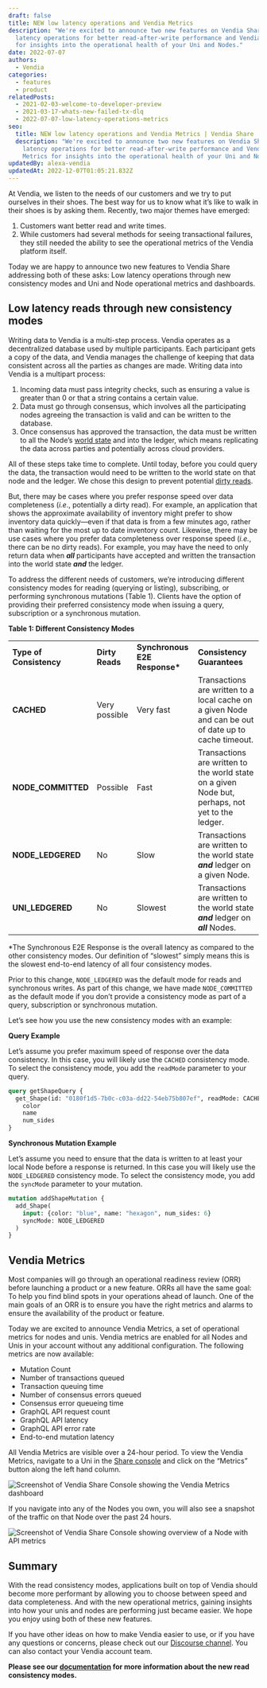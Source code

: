 ```yaml
---
draft: false
title: NEW low latency operations and Vendia Metrics
description: "We're excited to announce two new features on Vendia Share: Low
  latency operations for better read-after-write performance and Vendia Metrics
  for insights into the operational health of your Uni and Nodes."
date: 2022-07-07
authors:
  - Vendia
categories:
  - features
  - product
relatedPosts:
  - 2021-02-03-welcome-to-developer-preview
  - 2021-03-17-whats-new-failed-tx-dlq
  - 2022-07-07-low-latency-operations-metrics
seo:
  title: NEW low latency operations and Vendia Metrics | Vendia Share
  description: "We're excited to announce two new features on Vendia Share: Low
    latency operations for better read-after-write performance and Vendia
    Metrics for insights into the operational health of your Uni and Nodes."
updatedBy: alexa-vendia
updatedAt: 2022-12-07T01:05:21.832Z
---
```


At Vendia, we listen to the needs of our customers and we try to put ourselves in their shoes. The best way for us to know what it’s like to walk in their shoes is by asking them. Recently, two major themes have emerged:

1. Customers want better read and write times.
2. While customers had several methods for seeing transactional failures, they still needed the ability to see the operational metrics of the Vendia platform itself.

Today we are happy to announce two new features to Vendia Share addressing both of these asks: Low latency operations through new consistency modes and Uni and Node operational metrics and dashboards.

## Low latency reads through new consistency modes

Writing data to Vendia is a multi-step process. Vendia operates as a decentralized database used by multiple participants. Each participant gets a copy of the data, and Vendia manages the challenge of keeping that data consistent across all the parties as changes are made. Writing data into Vendia is a multipart process:

1. Incoming data must pass integrity checks, such as ensuring a value is greater than 0 or that a string contains a certain value.
2. Data must go through consensus, which involves all the participating nodes agreeing the transaction is valid and can be written to the database.
3. Once consensus has approved the transaction, the data must be written to all the Node’s [world state](https://www.vendia.com/docs/share/terms-and-definitions#world-state) and into the ledger, which means replicating the data across parties and potentially across cloud providers.

All of these steps take time to complete. Until today, before you could query the data, the transaction would need to be written to the world state on that node and the ledger. We chose this design to prevent potential [dirty reads](https://en.wikipedia.org/wiki/Write%E2%80%93read_conflict).

But, there may be cases where you prefer response speed over data completeness (*i.e*., potentially a dirty read). For example, an application that shows the approximate availability of inventory might prefer to show inventory data quickly—even if that data is from a few minutes ago, rather than waiting for the most up to date inventory count. Likewise, there may be use cases where you prefer data completeness over response speed (*i.e.*, there can be no dirty reads). For example, you may have the need to only return data when ***all*** participants have accepted and written the transaction into the world state ***and*** the ledger.

To address the different needs of customers, we’re introducing different consistency modes for reading (querying or listing), subscribing, or performing synchronous mutations (Table 1). Clients have the option of providing their preferred consistency mode when issuing a query, subscription or a synchronous mutation.

**Table 1: Different Consistency Modes**

<table>
  <tr>
   <td><strong>Type of Consistency</strong>
   </td>
   <td><strong>Dirty Reads</strong>
   </td>
   <td><strong>Synchronous E2E Response*</strong>
   </td>
   <td><strong>Consistency Guarantees </strong>
   </td>
  </tr>
  <tr>
   <td><strong>CACHED</strong>
   </td>
   <td>Very possible
   </td>
   <td>Very fast
   </td>
   <td>Transactions are written to a local cache on a given Node and can be out of date up to cache timeout.
   </td>
  </tr>
  <tr>
   <td><strong>NODE_COMMITTED </strong>
   </td>
   <td>Possible
   </td>
   <td>Fast
   </td>
   <td>Transactions are written to the world state on a given Node but, perhaps, not yet to the ledger.
   </td>
  </tr>
  <tr>
   <td><strong>NODE_LEDGERED</strong>
   </td>
   <td>No
   </td>
   <td>Slow
   </td>
   <td>Transactions are written to the world state <strong><em>and</em></strong> ledger on a given Node.
   </td>
  </tr>
  <tr>
   <td><strong>UNI_LEDGERED</strong>
   </td>
   <td>No
   </td>
   <td>Slowest
   </td>
   <td>Transactions are written to the world state <strong><em>and</em></strong> ledger on <strong><em>all</em></strong> Nodes.
   </td>
  </tr>
</table>

\*The Synchronous E2E Response is the overall latency as compared to the other consistency modes. Our definition of “slowest” simply means this is the slowest end-to-end latency of all four  consistency modes. 

Prior to this change, `NODE_LEDGERED` was the default mode for reads and synchronous writes. As part of this change, we have made `NODE_COMMITTED` as the default mode if you don’t provide a consistency mode as part of a query, subscription or synchronous mutation. 

Let’s see how you use the new consistency modes with an example: 

**Query Example**

Let’s assume you prefer maximum speed of response over the data consistency. In this case, you will likely use the `CACHED` consistency mode. To select the consistency mode, you add the `readMode` parameter to your query.

```graphql
query getShapeQuery {
  get_Shape(id: "0180f1d5-7b0c-c03a-dd22-54eb75b807ef", readMode: CACHED) {
	color
	name
	num_sides 
}
```

**Synchronous Mutation Example**

Let’s assume you need to ensure that the data is written to at least your local Node before a response is returned. In this case you will likely use the `NODE_LEDGERED` consistency mode. To select the consistency mode, you add the `syncMode` parameter to your mutation. 

```graphql
mutation addShapeMutation {
  add_Shape(
	input: {color: "blue", name: "hexagon", num_sides: 6}
	syncMode: NODE_LEDGERED
  )
}
```

## Vendia Metrics

Most companies will go through an operational readiness review (ORR) before launching a product or a new feature. ORRs all have the same goal: To help you find blind spots in your operations ahead of launch. One of the main goals of an ORR is to ensure you have the right metrics and alarms to ensure the availability of the product or feature.

Today we are excited to announce Vendia Metrics, a set of operational metrics for nodes and unis. Vendia metrics are enabled for all Nodes and Unis in your account without any additional configuration. The following metrics are now available:

- Mutation Count
- Number of transactions queued
- Transaction queuing time
- Number of consensus errors queued
- Consensus error queueing time
- GraphQL API request count
- GraphQL API latency
- GraphQL API error rate
- End-to-end mutation latency

All Vendia Metrics are visible over a 24-hour period. To view the Vendia Metrics, navigate to a Uni in the [Share console](https://share.vendia.net) and click on the “Metrics” button along the left hand column. 

![Screenshot of Vendia Share Console showing the Vendia Metrics dashboard](https://d24nhiikxn5jns.cloudfront.net/optimized/user-images.githubusercontent.com..92179243..177821363-2f52856d-b038-42d2-af56-e8bd7625bce6.png)

If you navigate into any of the Nodes you own, you will also see a snapshot of the traffic on that Node over the past 24 hours.

![Screenshot of Vendia Share Console showing overview of a Node with API metrics](https://d24nhiikxn5jns.cloudfront.net/optimized/user-images.githubusercontent.com..92179243..177821283-ea92e75f-c91f-4a9e-9809-47a95409b168.png)

## Summary

With the read consistency modes, applications built on top of Vendia should become more performant by allowing you to choose between speed and data completeness. And with the new operational metrics, gaining insights into how your unis and nodes are performing just became easier. We hope you enjoy using both of these new features. 

If you have other ideas on how to make Vendia easier to use, or if you have any questions or concerns, please check out our [Discourse channel](https://community.vendia.net/). You can also contact your Vendia account team. 

**Please see our [documentation](https://www.vendia.com/docs/share/graphql) for more information about the new read consistency modes.**